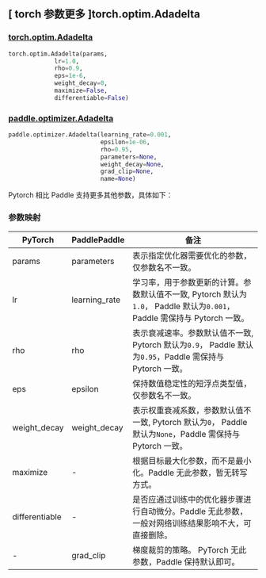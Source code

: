 ## [ torch 参数更多 ]torch.optim.Adadelta

### [torch.optim.Adadelta](https://pytorch.org/docs/stable/generated/torch.optim.Adadelta.html)

```python
torch.optim.Adadelta(params,
             lr=1.0,
             rho=0.9,
             eps=1e-6,
             weight_decay=0,
             maximize=False,
             differentiable=False)
```

### [paddle.optimizer.Adadelta](https://www.paddlepaddle.org.cn/documentation/docs/zh/develop/api/paddle/optimizer/Adadelta_cn.html#cn-api-paddle-optimizer-adadelta)

```python
paddle.optimizer.Adadelta(learning_rate=0.001,
                          epsilon=1e-06,
                          rho=0.95,
                          parameters=None,
                          weight_decay=None,
                          grad_clip=None,
                          name=None)
```

Pytorch 相比 Paddle 支持更多其他参数，具体如下：

### 参数映射

| PyTorch                             | PaddlePaddle | 备注                                                                    |
| ----------------------------------- | ------------ | ----------------------------------------------------------------------- |
| params     | parameters           | 表示指定优化器需要优化的参数，仅参数名不一致。                         |
| lr     | learning_rate       | 学习率，用于参数更新的计算。参数默认值不一致, Pytorch 默认为`1.0`， Paddle 默认为`0.001`，Paddle 需保持与 Pytorch 一致。                          |
| rho     | rho           | 表示衰减速率。参数默认值不一致, Pytorch 默认为`0.9`， Paddle 默认为`0.95`，Paddle 需保持与 Pytorch 一致。                          |
| eps       | epsilon        | 保持数值稳定性的短浮点类型值，仅参数名不一致。                           |
| weight_decay           | weight_decay     | 表示权重衰减系数，参数默认值不一致, Pytorch 默认为`0`， Paddle 默认为`None`，Paddle 需保持与 Pytorch 一致。         |
| maximize           | -     | 根据目标最大化参数，而不是最小化。Paddle 无此参数，暂无转写方式。         |
| differentiable      | -     | 是否应通过训练中的优化器步骤进行自动微分。Paddle 无此参数，一般对网络训练结果影响不大，可直接删除。         |
| -          | grad_clip            | 梯度裁剪的策略。 PyTorch 无此参数，Paddle 保持默认即可。       |
